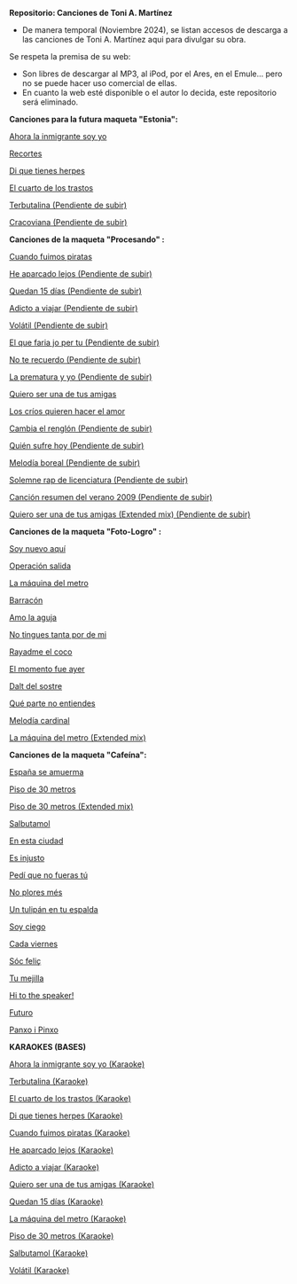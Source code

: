 **Repositorio: Canciones de Toni A. Martínez**

  - De manera temporal (Noviembre 2024), se listan accesos de descarga a las canciones de Toni A. Martínez aqui para divulgar su obra.

  Se respeta la premisa de su web:
  
  - Son libres de descargar al MP3, al iPod, por el Ares, en el Emule... pero no se puede hacer uso comercial de ellas.
  - En cuanto la web esté disponible o el autor lo decida, este repositorio será eliminado.


**Canciones para la futura maqueta "Estonia":**

<a href="https://web.archive.org/web/20150221022329/http://toniamartinez.com/descargas/toniamartinezahoralainmigrantesoyyo.zip">Ahora la inmigrante soy yo</a>


<a href="https://web.archive.org/web/20150221032109/http://toniamartinez.com/descargas/toniamartinezrecortes.zip">Recortes</a>


<a href="https://web.archive.org/web/20131206214328/http://www.toniamartinez.com/descargas/toniamartinezdiquetienesherpes.zip">Di que tienes herpes</a>


<a href="https://web.archive.org/web/20150220235246/http://toniamartinez.com/descargas/toniamartinezelcuartodelostrastos.zip">El cuarto de los trastos</a>


<a href="">Terbutalina (Pendiente de subir)</a>


<a href="">Cracoviana (Pendiente de subir)</a>


**Canciones de la maqueta "Procesando" :**

<a href="https://web.archive.org/web/20101012201237/http://toniamartinez.com/descargas/toniamartinezcuandofuimospiratas.zip">Cuando fuimos piratas</a>


<a href="">He aparcado lejos (Pendiente de subir)</a>


<a href="">Quedan 15 días (Pendiente de subir)</a>


<a href="">Adicto a viajar (Pendiente de subir)</a>


<a href="">Volátil (Pendiente de subir)</a>


<a href="">El que faria jo per tu (Pendiente de subir)</a>


<a href="">No te recuerdo (Pendiente de subir)</a>


<a href="">La prematura y yo (Pendiente de subir)</a>


<a href="https://web.archive.org/web/20150221044753/http://www.toniamartinez.com/descargas/toniamartinezquieroserunadetusamigas.zip">Quiero ser una de tus amigas</a>


<a href="https://web.archive.org/web/20131022184125/http://www.toniamartinez.com/descargas/toniamartinezloscriosquierenhacerelamor.zip">Los críos quieren hacer el amor</a>


<a href="">Cambia el renglón (Pendiente de subir)</a>


<a href="">Quién sufre hoy (Pendiente de subir)</a>


<a href="">Melodía boreal (Pendiente de subir)</a>


<a href="">Solemne rap de licenciatura (Pendiente de subir)</a>


<a href="">Canción resumen del verano 2009 (Pendiente de subir)</a>


<a href="">Quiero ser una de tus amigas (Extended mix) (Pendiente de subir)</a>


**Canciones de la maqueta "Foto-Logro" :**

<a href="https://web.archive.org/web/20150220223446if_/http://toniamartinez.com/descargas/toniamartinezmaquetafotologro.zip">Soy nuevo aquí</a>


<a href="https://web.archive.org/web/20160819113013/http://www.toniamartinez.com/descargas/toniamartinezoperacionsalida.zip">Operación salida</a>


<a href="https://web.archive.org/web/20150220223446if_/http://toniamartinez.com/descargas/toniamartinezmaquetafotologro.zip">La máquina del metro</a>


<a href="https://web.archive.org/web/20150220223446if_/http://toniamartinez.com/descargas/toniamartinezmaquetafotologro.zip">Barracón</a>


<a href="https://web.archive.org/web/20150220223446if_/http://toniamartinez.com/descargas/toniamartinezmaquetafotologro.zip">Amo la aguja</a>


<a href="https://web.archive.org/web/20150220223446if_/http://toniamartinez.com/descargas/toniamartinezmaquetafotologro.zip">No tingues tanta por de mi</a>


<a href="https://web.archive.org/web/20150220223446if_/http://toniamartinez.com/descargas/toniamartinezmaquetafotologro.zip">Rayadme el coco</a>


<a href="https://web.archive.org/web/20150220223446if_/http://toniamartinez.com/descargas/toniamartinezmaquetafotologro.zip">El momento fue ayer</a>


<a href="https://web.archive.org/web/20150220223446if_/http://toniamartinez.com/descargas/toniamartinezmaquetafotologro.zip">Dalt del sostre</a>


<a href="https://web.archive.org/web/20150220223446if_/http://toniamartinez.com/descargas/toniamartinezmaquetafotologro.zip">Qué parte no entiendes</a>


<a href="https://web.archive.org/web/20150220223446if_/http://toniamartinez.com/descargas/toniamartinezmaquetafotologro.zip">Melodía cardinal</a>


<a href="https://web.archive.org/web/20150220223446if_/http://toniamartinez.com/descargas/toniamartinezmaquetafotologro.zip">La máquina del metro (Extended mix)</a>


**Canciones de la maqueta "Cafeína":**

<a href="https://web.archive.org/web/20070804063641/http://toniamartinez.com/descargas/toniamartinezespanaseamuerma.zip">España se amuerma</a>


<a href="https://web.archive.org/web/20070804063401/http://toniamartinez.com/descargas/toniamartinezpiso30metros.zip">Piso de 30 metros</a>


<a href="https://web.archive.org/web/20070804061738/http://www.toniamartinez.com/descargas/toniamartinezcafeina.zip">Piso de 30 metros (Extended mix)</a>


<a href="https://web.archive.org/web/20070804063610/http://toniamartinez.com/descargas/toniamartinezsalbutamol.zip">Salbutamol</a>


<a href="https://web.archive.org/web/20070804062957/http://toniamartinez.com/descargas/toniamartinezenestaciudad.zip">En esta ciudad</a>


<a href="https://web.archive.org/web/20070804063539/http://toniamartinez.com/descargas/toniamartinezesinjusto.zip">Es injusto</a>


<a href="https://web.archive.org/web/20070804063213/http://toniamartinez.com/descargas/toniamartinezpediquenofuerastu.zip">Pedí que no fueras tú</a>


<a href="https://web.archive.org/web/20070804063147/http://toniamartinez.com/descargas/toniamartineznoploresmes.zip">No plores més</a>


<a href="https://web.archive.org/web/20070804063123/http://toniamartinez.com/descargas/toniamartineztumejilla.zip">Un tulipán en tu espalda</a>


<a href="https://web.archive.org/web/20070804063511/http://toniamartinez.com/descargas/toniamartinezsoyciego.zip">Soy ciego</a>


<a href="https://web.archive.org/web/20070804063310/http://toniamartinez.com/descargas/toniamartinezcadaviernes.zip">Cada viernes</a>


<a href="https://web.archive.org/web/20070205163821/http://www.toniamartinez.com:80/descargas/toniamartinezsocfelic.zip">Sóc feliç</a>


<a href="https://web.archive.org/web/20070804063123/http://toniamartinez.com/descargas/toniamartineztumejilla.zip">Tu mejilla</a>


<a href="https://web.archive.org/web/20070804062924/http://toniamartinez.com/descargas/toniamartinezhitothespeaker.zip">Hi to the speaker!</a>


<a href="https://web.archive.org/web/20070804063335/http://toniamartinez.com/descargas/toniamartinezfuturo.zip">Futuro</a>


<a href="https://web.archive.org/web/20070804063242/http://toniamartinez.com/descargas/toniamartinezpanxoipinxo.zip">Panxo i Pinxo</a>


**KARAOKES (BASES)**

<a href="https://web.archive.org/web/20160724054542/http://toniamartinez.com/descargas/karaokeahoralainmigrantesoyyo.zip">Ahora la inmigrante soy yo (Karaoke)</a>

<a href="https://web.archive.org/web/20160724054716/http://toniamartinez.com/descargas/karaoketerbutalina.zip">Terbutalina (Karaoke)</a>

<a href="https://web.archive.org/web/20160724054720/http://toniamartinez.com/descargas/karaokediquetienesherpes.zip">El cuarto de los trastos (Karaoke)</a>

<a href="https://web.archive.org/web/20160724054720/http://toniamartinez.com/descargas/karaokediquetienesherpes.zip">Di que tienes herpes (Karaoke)</a>

<a href="https://web.archive.org/web/20160724054729/http://toniamartinez.com/descargas/karaokecuandofuimospiratas.zip">Cuando fuimos piratas (Karaoke)</a>

<a href="https://web.archive.org/web/20160724054732/http://toniamartinez.com/descargas/karaokeheaparcadolejos.zip">He aparcado lejos (Karaoke)</a>

<a href="https://web.archive.org/web/20160724054734/http://toniamartinez.com/descargas/karaokeadictoaviajar.zip">Adicto a viajar (Karaoke)</a>
 
<a href="https://web.archive.org/web/20160724054737/http://toniamartinez.com/descargas/karaokequieroserunadetusamigas.zip">Quiero ser una de tus amigas (Karaoke)</a>

<a href="https://web.archive.org/web/20160724054742/http://toniamartinez.com/descargas/karaokequedan15dias.zip">Quedan 15 días (Karaoke)</a>

<a href="https://web.archive.org/web/20160724054825/http://toniamartinez.com/descargas/karaokelamaquinadelmetro.zip">La máquina del metro (Karaoke)</a>

<a href="https://web.archive.org/web/20160724054815/http://toniamartinez.com/descargas/karaokepisode30metros.zip">Piso de 30 metros (Karaoke)</a>

<a href="https://web.archive.org/web/20160724054812/http://toniamartinez.com/descargas/karaokesalbutamol.zip">Salbutamol (Karaoke)</a>

<a href="https://web.archive.org/web/20160724054811/http://toniamartinez.com/descargas/karaokevolatil.zip">Volátil (Karaoke)</a>
